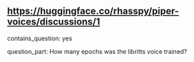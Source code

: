 ## https://huggingface.co/rhasspy/piper-voices/discussions/1

contains_question: yes

question_part: How many epochs was the libritts voice trained?